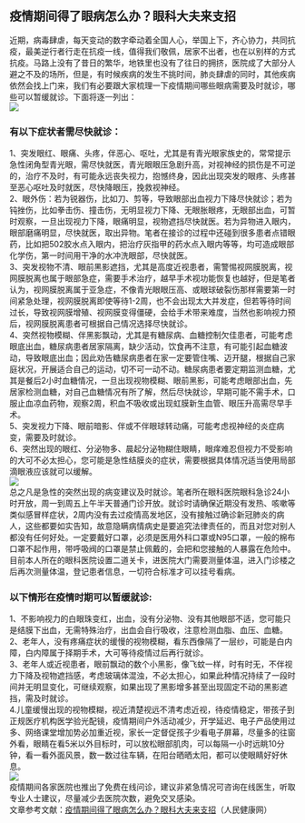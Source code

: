 ## 疫情期间得了眼病怎么办？眼科大夫来支招  
近期，病毒肆虐，每天变动的数字牵动着全国人心，举国上下，齐心协力，共同抗疫，最美逆行者行走在抗疫一线，值得我们敬佩，居家不出者，也在以别样的方式抗疫。马路上没有了昔日的繁华，地铁里也没有了往日的拥挤，医院成了大部分人避之不及的场所，但是，有时候疾病的发生不挑时间，肺炎肆虐的同时，其他疾病依然会找上门来，我们有必要跟大家梳理一下疫情期间哪些眼病需要及时就诊，哪些可以暂缓就诊。下面将逐一列出：  
![](http://cdncms.v-keep.cn/wp-content/uploads/2020/02/u32354733383586720222fm26gp0.jpg)  
### 有以下症状者需尽快就诊：  
1、突发眼红、眼痛、头疼，伴恶心、呕吐，尤其是有青光眼家族史的，常常提示急性闭角型青光眼，需尽快就医，青光眼眼压急剧升高，对视神经的损伤是不可逆的，治疗不及时，有可能永远丧失视力，抱憾终身，因此出现突发的眼疼、头疼甚至恶心呕吐及时就医，尽快降眼压，挽救视神经。  
2、眼外伤：若为锐器伤，比如刀、剪等，导致眼部出血视力下降尽快就诊；若为钝挫伤，比如拳击伤、撞击伤，无明显视力下降、无眼胀眼疼，无眼部出血，可暂时观察，一旦出现视力下降，眼痛明显，视物遮挡尽快就医。若为异物进入眼内，眼部磨痛明显，尽快就医，取出异物。笔者在接诊的过程中还碰到很多患者点错眼药，比如把502胶水点入眼内，把治疗灰指甲的药水点入眼内等等，均可造成眼部化学伤，第一时间用干净的水冲洗眼部，尽快就医。  
3、突发视物不清、眼前黑影遮挡，尤其是高度近视患者，需警惕视网膜脱离，视网膜脱离也属于眼部急症，需要手术治疗，越早手术视功能恢复也越好，但是笔者认为，视网膜脱离属于亚急症，不像青光眼眼压高、或眼球破裂伤那样需要第一时间紧急处理，视网膜脱离即使等待1-2周，也不会出现太大并发症，但若等待时间过长，导致视网膜增殖、视网膜变得僵硬，会给手术带来难度，当然也影响视力预后，视网膜脱离患者可根据自己情况选择尽快就诊。  
4、突然视物模糊、伴黑影飘动，尤其是有糖尿病、血糖控制欠佳患者，可能考虑眼底出血，糖尿病患者居家隔离，缺少活动，饮食再不注意，有可能引起血糖波动，导致眼底出血；因此劝告糖尿病患者在家一定要管住嘴、迈开腿，根据自己家庭状况，开展适合自己的运动，切不可一动不动。糖尿病患者要定期监测血糖，尤其是餐后2小时血糖情况，一旦出现视物模糊、眼前黑影，可能考虑眼部出血，先居家检测血糖，对自己血糖情况有所了解，然后尽快就诊，早期可能不需手术，口服止血凉血药物，观察2周，积血不吸收或出现虹膜新生血管、眼压升高需尽早手术。  
5、突发视力下降、眼前暗影、伴或不伴眼球转动痛，可能考虑视神经的炎症病变，需要及时就诊。  
6、突然出现的眼红、分泌物多、晨起分泌物糊住眼睛，眼痒难忍但视力不受影响的大可不必太担心，您可能是急性结膜炎的症状，需要根据具体情况适当使用局部滴眼液应该就可以缓解。  
![](http://cdncms.v-keep.cn/wp-content/uploads/2020/02/201906091560060581210580-1-1024x575.jpg)  
总之凡是急性的突然出现的病变建议及时就诊。笔者所在眼科医院眼科急诊24小时开放，周一到周五上午半天普通门诊开放。就诊时请确保近期没有发热、咳嗽等类似感冒样症状，2周内没有去过疫情高发地区，没有接触过确诊新冠肺炎的病人，这些都要如实告知，故意隐瞒病情病史是要追究法律责任的，而且对您对别人都没有任何好处。一定要戴好口罩，必须是医用外科口罩或N95口罩，一般的棉布口罩不起作用，带呼吸阀的口罩是禁止佩戴的，会把和您接触的人暴露在危险中。目前本人所在的眼科医院设置二道关卡，进医院大门需要测量体温，进入门诊楼之后再次测量体温，登记患者信息，一切符合标准才可以挂号看病。  
### 以下情形在疫情时期可以暂缓就诊:  
1、不影响视力的白眼珠变红，出血，没有分泌物、没有其他眼部不适，您可能只是结膜下出血，无需特殊治疗，出血会自行吸收，注意检测血脂、血压、血糖。  
2、老年人，没有疼痛症状的缓慢的视物模糊，看东西像隔了一层纱，可能是白内障，白内障属于择期手术，大可等待疫情过后再行就诊。  
3、老年人或近视患者，眼前飘动的数个小黑影，像飞蚊一样，时有时无，不伴视力下降及视物遮挡感，考虑玻璃体混浊，不必太担心，如果此种情况持续了一段时间并无明显变化，可继续观察，如果出现了黑影增多甚至出现固定不动的黑影遮挡，需及时就诊。  
4.儿童缓慢出现的视物模糊，视近清楚视远不清考虑近视，待疫情稳定，带孩子到正规医疗机构医学验光配镜，疫情期间户外活动减少，开学延迟、电子产品使用过多、网络课堂增加势必加重近视，家长一定督促孩子少看电子屏幕，尽量多的往窗外看，眼睛在看5米以外目标时，可以放松眼部肌肉，可以每隔一小时远眺10分钟，看一看外面风景，数一数过往车辆，在阳台晒晒太阳，都可以使眼睛好好休息。  
![](http://cdncms.v-keep.cn/wp-content/uploads/2020/02/u31561601974023754923fm11gp0.jpg)  
疫情期间各家医院也推出了免费在线问诊，建议非紧急情况可咨询在线医生，听取专业人士建议，尽量减少去医院次数，避免交叉感染。  
文章参考文献：<a href="http://health.people.com.cn/n1/2020/0212/c14739-31584144.html">疫情期间得了眼病怎么办？眼科大夫来支招</a>（人民健康网）  
